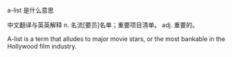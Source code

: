 a-list 是什么意思 
 
中文翻译与英英解释
 n.
名流[要员]名单；重要项目清单。
adj.
重要的。
 
 
A-list is a term that alludes to major movie stars, or the most bankable in the Hollywood film industry. 
 
